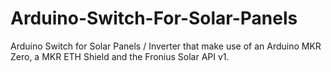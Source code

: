 # Arduino-Switch-For-Solar-Panels
Arduino Switch for Solar Panels / Inverter that make use of an Arduino MKR Zero, a MKR ETH Shield and the Fronius Solar API v1.
